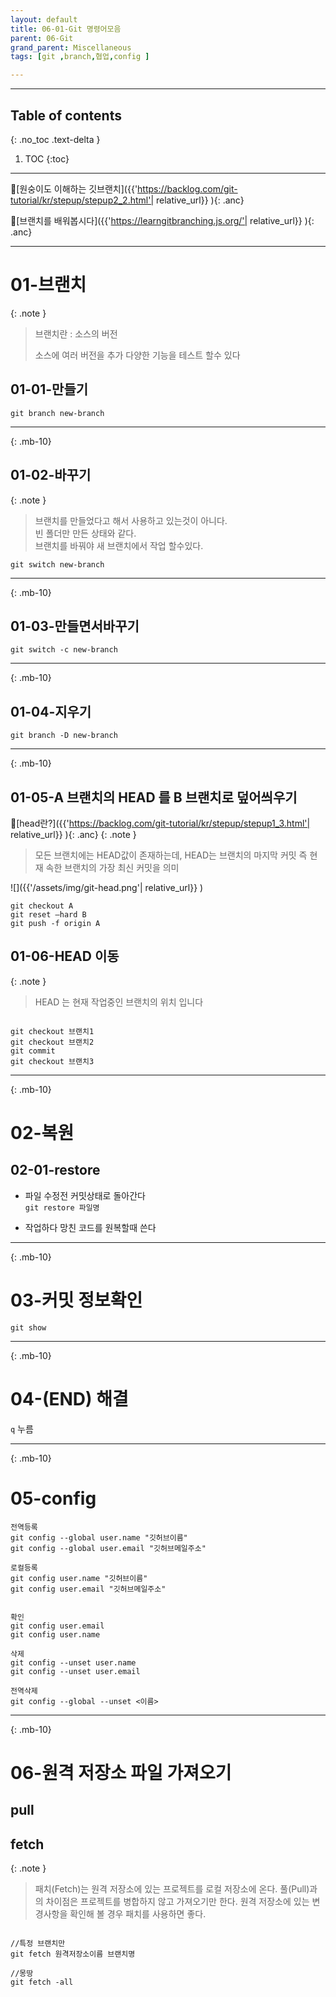 ```yaml
---
layout: default
title: 06-01-Git 명령어모음
parent: 06-Git
grand_parent: Miscellaneous
tags: [git ,branch,협업,config ]

---
```

 
---
 ## Table of contents
 {: .no_toc .text-delta }

 1. TOC
{:toc}

---

🔗[원숭이도 이해하는 깃브랜치]({{'https://backlog.com/git-tutorial/kr/stepup/stepup2_2.html'| relative_url}} ){: .anc}

🔗[브랜치를 배워봅시다]({{'https://learngitbranching.js.org/'| relative_url}} ){: .anc}

---


# 01-브랜치

{: .note }
> 브랜치란 : 소스의 버전
>
> 소스에 여러 버전을 추가 다양한 기능을 테스트 할수 있다
>

## 01-01-만들기
`git branch new-branch`



--- 
{: .mb-10}

## 01-02-바꾸기
{: .note }
>브랜치를 만들었다고 해서 사용하고 있는것이 아니다. <br/>
>빈 폴더만 만든 상태와 같다.<br/>
>브랜치를 바꿔야 새 브랜치에서 작업 할수있다.

`git switch new-branch`

---
{: .mb-10}
 
## 01-03-만들면서바꾸기

`git switch -c new-branch`


---
{: .mb-10}
 
## 01-04-지우기

`git branch -D new-branch`


---
{: .mb-10}

## 01-05-A 브랜치의 HEAD 를 B 브랜치로 덮어씌우기

🔗[head란?]({{'https://backlog.com/git-tutorial/kr/stepup/stepup1_3.html'| relative_url}} ){: .anc}
{: .note }
>
>모든 브랜치에는 HEAD값이 존재하는데, HEAD는 브랜치의 마지막 커밋 즉 현재 속한 브랜치의 가장 최신 커밋을 의미
>

![]({{'/assets/img/git-head.png'| relative_url}} )

```
git checkout A
git reset —hard B
git push -f origin A
```


## 01-06-HEAD 이동

{: .note }
> HEAD 는 현재 작업중인 브랜치의 위치 입니다
>
```

git checkout 브랜치1
git checkout 브랜치2
git commit
git checkout 브랜치3
```



---
{: .mb-10}

# 02-복원

## 02-01-restore


- 파일 수정전 커밋상태로 돌아간다 <br/>
  `git restore 파일명`

* 작업하다 망친 코드를 원복할때 쓴다

---
{: .mb-10}

# 03-커밋 정보확인

 `git show`

---
{: .mb-10}

# 04-(END) 해결 

`q` 누름

---
{: .mb-10}


# 05-config

  ```
전역등록
git config --global user.name "깃허브이름"
git config --global user.email "깃허브메일주소"

로컬등록
git config user.name "깃허브이름"
git config user.email "깃허브메일주소"


확인
git config user.email
git config user.name

삭제
git config --unset user.name
git config --unset user.email

전역삭제
git config --global --unset <이름>
  ```


---
{: .mb-10}
 
# 06-원격 저장소 파일 가져오기

  ## pull

  ## fetch

{: .note }
>
>패치(Fetch)는 원격 저장소에 있는 프로젝트를 로컬 저장소에 온다. 풀(Pull)과의 차이점은  프로젝트를 병합하지 않고 가져오기만 한다.
>원격 저장소에 있는 변경사항을 확인해 볼 경우 패치를 사용하면 좋다.


```

//특정 브랜치만
git fetch 원격저장소이름 브랜치명

//몽땅
git fetch -all

```